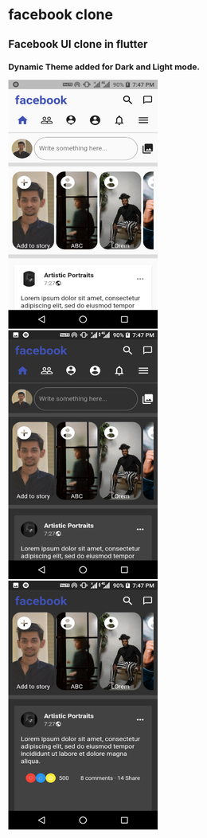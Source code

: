 # facebook clone

## Facebook UI clone in flutter 

### Dynamic Theme  added  for Dark and Light mode.

<img  width="300" height="500" src="Screenshots/1.png"> 
<img  width="300" height="500" src="Screenshots/2.png"> 
<img  width="300" height="500" src="Screenshots/3.png"> 